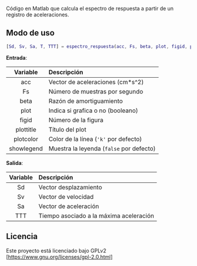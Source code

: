 Código en Matlab que calcula el espectro de respuesta a partir de un registro de aceleraciones.

## Modo de uso
```matlab
[Sd, Sv, Sa, T, TTT] = espectro_respuesta(acc, Fs, beta, plot, figid, plottitle, plotcolor, showlegend, dohold, dogrid)
```

**Entrada**:

| Variable | Descripción |
| :-: | :--|
| acc | Vector de aceleraciones (cm*s^2) |
| Fs | Número de muestras por segundo |
| beta | Razón de amortiguamiento |
| plot | Indica si grafica o no (booleano) |
| figid | Número de la figura |
| plottitle | Título del plot |
| plotcolor | Color de la línea (```'k'``` por defecto) |
| showlegend | Muestra la leyenda (```false``` por defecto)|

**Salida**:

| Variable | Descripción |
| :-: | :--|
| Sd | Vector desplazamiento |
| Sv | Vector de velocidad |
| Sa | Vector de aceleración |
| TTT | Tiempo asociado a la máxima aceleración |
    
## Licencia
Este proyecto está licenciado bajo GPLv2 [https://www.gnu.org/licenses/gpl-2.0.html]